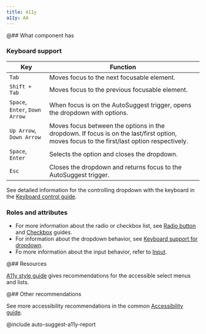 ```yaml
---
title: A11y
a11y: AA
---
```


@## What component has

### Keyboard support

| Key                            | Function                                                                                                                                  |
| ------------------------------ | ----------------------------------------------------------------------------------------------------------------------------------------- |
| `Tab`                          | Moves focus to the next focusable element.                                                                                                |
| `Shift + Tab`                  | Moves focus to the previous focusable element.                                                                                            |
| `Space`, `Enter`, `Down Arrow` | When focus is on the AutoSuggest trigger, opens the dropdown with options.                                                                |
| `Up Arrow`, `Down Arrow`            | Moves focus between the options in the dropdown. If focus is on the last/first option, moves focus to the first/last option respectively. |
| `Space`, `Enter`               | Selects the option and closes the dropdown.                                                                                               |
| `Esc`                          | Closes the dropdown and returns focus to the AutoSuggest trigger.                                                                         |

See detailed information for the controlling dropdown with the keyboard in the [Keyboard control guide](/core-principles/a11y/a11y-keyboard/#keyboard_support_for_popper).

### Roles and attributes

- For more information about the radio or checkbox list, see [Radio button](/components/radio/radio-a11y/) and [Checkbox](/components/checkbox/checkbox-a11y/) guides.
- For information about the dropdown behavior, see [Keyboard support for dropdown](/core-principles/a11y/a11y-keyboard/#keyboard_support_for_popper).
- Fo more information about the input behavior, refer to [Input](/components/input/input-a11y/).

@## Resources

[A11y style guide](https://a11y-style-guide.com/style-guide/section-forms.html#kssref-forms-select-lists) gives recommendations for the accessible select menus and lists.

@## Other recommendations

See more accessibility recommendations in the common [Accessibility guide](/core-principles/a11y/).

@include auto-suggest-a11y-report
